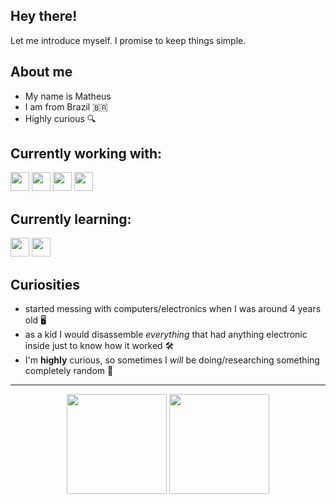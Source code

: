 ## Hey there!

Let me introduce myself. I promise to keep things simple.

## About me

- My name is Matheus
- I am from Brazil 🇧🇷
- Highly curious 🔍

## Currently working with:

<div>
  <img height="30rem" src="https://img.shields.io/badge/php-%23777BB4.svg?style=for-the-badge&logo=php&logoColor=white"/>
  <img height="30rem" src="https://img.shields.io/badge/laravel-%23FF2D20.svg?style=for-the-badge&logo=laravel&logoColor=white"/>
 	<img height="30rem" src="https://img.shields.io/badge/javascript-%23323330.svg?style=for-the-badge&logo=javascript&logoColor=%23F7DF1E"/>
  <img height="30rem" src="https://img.shields.io/badge/react-%2320232a.svg?style=for-the-badge&logo=react&logoColor=%2361DAFB"/>
</div>

## Currently learning:

<div>
  <img height="30rem" src="https://img.shields.io/badge/AWS-%23FF9900.svg?style=for-the-badge&logo=amazon-aws&logoColor=white"/>
  <img height="30rem" src="https://img.shields.io/badge/github%20actions-%232671E5.svg?style=for-the-badge&logo=githubactions&logoColor=white"/>
</div>


## Curiosities

- started messing with computers/electronics when I was around 4 years old 🖥️
- as a kid I would disassemble _everything_ that had anything electronic inside just to know how it worked  🛠️
- I'm **highly** curious, so sometimes I _will_ be doing/researching something completely random  🤔

---

<div align="center">
  <img height="160em" src="https://github-readme-stats-neon-one-98.vercel.app/api?username=mhpsantos&show_icons=true&theme=panda&include_all_commits=true&count_private=true&hide_border=true&custom_title=My+GitHub+Stats&hide=stars,issues"/>
  <img height="160em" src="https://github-readme-stats-neon-one-98.vercel.app/api/top-langs/?username=mhpsantos&layout=compact&langs_count=5&theme=panda&hide_border=true&hide=SCSS,Blade,CSS"
</div>
